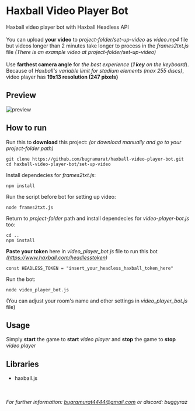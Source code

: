 # Haxball Video Player Bot
Haxball video player bot with Haxball Headless API
<br><br>
You can upload **your video** to *project-folder/set-up-video* as *video.mp4* file but videos longer than 2 minutes take longer to process in the *frames2txt.js* file *(There is an example video at *project-folder/set-up-video*)*
<br><br>
Use **farthest camera angle** for *the best experience* (***1 key** on the keyboard*). Because of *Haxball's variable limit for stadium elements (max 255 discs)*, video player has **19x13 resolution (247 pixels)** 

## Preview
![preview](https://media4.giphy.com/media/v1.Y2lkPTc5MGI3NjExdG16eXJuNDJjNHpvdTllYWt3MTJjZG5jNzVoYnIxcmJ3ODAxZGpwYSZlcD12MV9pbnRlcm5hbF9naWZfYnlfaWQmY3Q9Zw/ZfHDwrYJvEGIOWpF3W/giphy.gif)

## How to run
Run this to **download** this project: *(or download manually and go to your project-folder path)*
```
git clone https://github.com/bugramurat/haxball-video-player-bot.git
cd haxball-video-player-bot/set-up-video
```
Install dependecies for *frames2txt.js*:
```
npm install
```
Run the script before bot for setting up video:
```
node frames2txt.js
```
Return to *project-folder* path and install dependecies for *video-player-bot.js* too:
```
cd ..
npm install
```
**Paste your token** here in *video_player_bot.js* file to run this bot *(https://www.haxball.com/headlesstoken)*
```
const HEADLESS_TOKEN = "insert_your_headless_haxball_token_here"
```
Run the bot:
```
node video_player_bot.js
```
(You can adjust your room's name and other settings in *video_player_bot.js* file)

## Usage
Simply **start** the game to **start** *video player* and **stop** the game to **stop** *video player*

## Libraries
- haxball.js

<br></br>
*For further information: bugramurat4444@gmail.com or discord: buggyraz*
